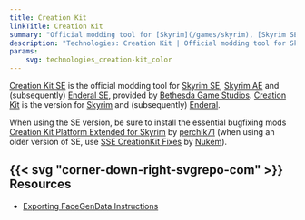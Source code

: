 ```yaml
---
title: Creation Kit
linkTitle: Creation Kit
summary: "Official modding tool for [Skyrim](/games/skyrim), [Skyrim SE](/games/skyrim-se), [Skyrim AE](/games/skyrim-ae) and (subsequently) [Enderal](/games/enderal) and [Enderal SE](/games/enderal-se), provided by [Bethesda Game Studios](https://bethesda.net/en/dashboard)."
description: "Technologies: Creation Kit | Official modding tool for Skyrim, Skyrim SE, Skyrim AE and (subsequently) Enderal and Enderal SE, provided by Bethesda Game Studios."
params:
    svg: technologies_creation-kit_color
---
```


[Creation Kit SE](https://store.steampowered.com/app/1946180/Skyrim_Special_Edition_Creation_Kit/) is the official modding tool for [Skyrim SE](/games/skyrim-se), [Skyrim AE](/games/skyrim-ae) and (subsequently) [Enderal SE](/games/enderal-se), provided by [Bethesda Game Studios](https://bethesda.net/en/dashboard). [Creation Kit]() is the version for [Skyrim](/games/skyrim) and (subsequently) [Enderal](/games/enderal).

When using the SE version, be sure to install the essential bugfixing mods [Creation Kit Platform Extended for Skyrim](https://www.nexusmods.com/skyrimspecialedition/mods/71371) by [perchik71](https://next.nexusmods.com/profile/perchik71) (when using an older version of SE, use [SSE CreationKit Fixes](https://www.nexusmods.com/skyrimspecialedition/mods/20061) by [Nukem](https://www.nexusmods.com/skyrimspecialedition/users/4995023)).

## {{< svg "corner-down-right-svgrepo-com" >}} Resources

- [Exporting FaceGenData Instructions](https://www.nexusmods.com/skyrim/mods/76613)